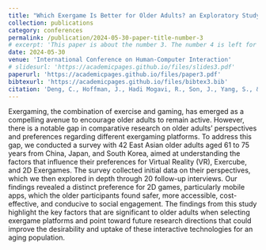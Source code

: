 ```yaml
---
title: "Which Exergame Is Better for Older Adults? an Exploratory Study on User Perspectives of Virtual Reality, Exercube, and 2D Exergames."
collection: publications
category: conferences
permalink: /publication/2024-05-30-paper-title-number-3
# excerpt: 'This paper is about the number 3. The number 4 is left for future work.'
date: 2024-05-30
venue: 'International Conference on Human-Computer Interaction'
# slidesurl: 'https://academicpages.github.io/files/slides3.pdf'
paperurl: 'https://academicpages.github.io/files/paper3.pdf'
bibtexurl: 'https://academicpages.github.io/files/bibtex3.bib'
citation: 'Deng, C., Hoffman, J., Hadi Mogavi, R., Son, J., Yang, S., & Hui, P. (2024, May). Which Exergame Is Better for Older Adults? an Exploratory Study on User Perspectives of Virtual Reality, Exercube, and 2D Exergames. In International Conference on Human-Computer Interaction (pp. 161-176). Cham: Springer Nature Switzerland.'
---
```


Exergaming, the combination of exercise and gaming, has emerged as a compelling avenue to encourage older adults to remain active. However, there is a notable gap in comparative research on older adults’ perspectives and preferences regarding different exergaming platforms. To address this gap, we conducted a survey with 42 East Asian older adults aged 61 to 75 years from China, Japan, and South Korea, aimed at understanding the factors that influence their preferences for Virtual Reality (VR), Exercube, and 2D Exergames. The survey collected initial data on their perspectives, which we then explored in depth through 20 follow-up interviews. Our findings revealed a distinct preference for 2D games, particularly mobile apps, which the older participants found safer, more accessible, cost-effective, and conducive to social engagement. The findings from this study highlight the key factors that are significant to older adults when selecting exergame platforms and point toward future research directions that could improve the desirability and uptake of these interactive technologies for an aging population.
